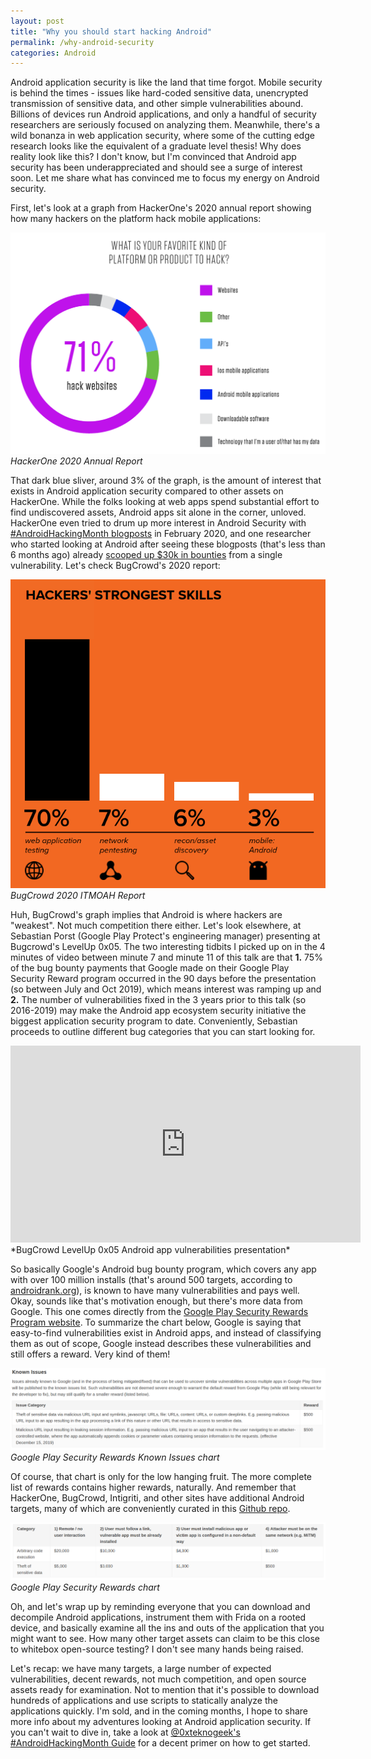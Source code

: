 ```yaml
---
layout: post
title: "Why you should start hacking Android"
permalink: /why-android-security
categories: Android
---
```


Android application security is like the land that time forgot. Mobile security is behind the times - issues like hard-coded sensitive data, unencrypted transmission of sensitive data, and other simple vulnerabilities abound. Billions of devices run Android applications, and only a handful of security researchers are seriously focused on analyzing them. Meanwhile, there's a wild bonanza in web application security, where some of the cutting edge research looks like the equivalent of a graduate level thesis! Why does reality look like this? I don't know, but I'm convinced that Android app security has been underappreciated and should see a surge of interest soon. Let me share what has convinced me to focus my energy on Android security.

First, let's look at a graph from HackerOne's 2020 annual report showing how many hackers on the platform hack mobile applications:

![HackerOne 2020 Report Graph](/public/2020-08-31-HackerOne-Annual-Report-2020-Graph.png)
*HackerOne 2020 Annual Report*

That dark blue sliver, around 3% of the graph, is the amount of interest that exists in Android application security compared to other assets on HackerOne. While the folks looking at web apps spend substantial effort to find undiscovered assets, Android apps sit alone in the corner, unloved. HackerOne even tried to drum up more interest in Android Security with [#AndroidHackingMonth blogposts](https://www.hackerone.com/blog/AndroidHackingMonth) in February 2020, and one researcher who started looking at Android after seeing these blogposts (that's less than 6 months ago) already [scooped up $30k in bounties](https://abss.me/posts/fcm-takeover/) from a single vulnerability. Let's check BugCrowd's 2020 report:

![BugCrowd 2020 Report Graph](/public/2020-08-31-BugCrowd-Annual-Report-2020-Graph.png)
*BugCrowd 2020 ITMOAH Report*

Huh, BugCrowd's graph implies that Android is where hackers are "weakest". Not much competition there either. Let's look elsewhere, at Sebastian Porst (Google Play Protect's engineering manager) presenting at Bugcrowd's LevelUp 0x05. The two interesting tidbits I picked up on in the 4 minutes of video between minute 7 and minute 11 of this talk are that **1.** 75% of the bug bounty payments that Google made on their Google Play Security Reward program occurred in the 90 days before the presentation (so between July and Oct 2019), which means interest was ramping up and **2.** The number of vulnerabilities fixed in the 3 years prior to this talk (so 2016-2019) may make the Android app ecosystem security initiative the biggest application security program to date. Conveniently, Sebastian proceeds to outline different bug categories that you can start looking for.

<iframe width="560" height="315" src="https://www.youtube-nocookie.com/embed/51S8PeuzlmI?start=420" frameborder="0" allow="accelerometer; autoplay; encrypted-media; gyroscope; picture-in-picture" allowfullscreen></iframe>
*BugCrowd LevelUp 0x05 Android app vulnerabilities presentation*

So basically Google's Android bug bounty program, which covers any app with over 100 million installs (that's around 500 targets, according to [androidrank.org](https://www.androidrank.org/android-most-popular-google-play-apps?category=all&sort=4&price=all)), is known to have many vulnerabilities and pays well. Okay, sounds like that's motivation enough, but there's more data from Google. This one comes directly from the [Google Play Security Rewards Program website](https://www.google.com/about/appsecurity/play-rewards/). To summarize the chart below, Google is saying that easy-to-find vulnerabilities exist in Android apps, and instead of classifying them as out of scope, Google instead describes these vulnerabilities and still offers a reward. Very kind of them!

![Google Play Security Rewards Known Issues chart](/public/2020-08-31-GooglePlaySecurityRewards.png)
*Google Play Security Rewards Known Issues chart*

Of course, that chart is only for the low hanging fruit. The more complete list of rewards contains higher rewards, naturally. And remember that HackerOne, BugCrowd, Intigriti, and other sites have additional Android targets, many of which are conveniently curated in this [Github repo](https://github.com/arkadiyt/bounty-targets-data).

![Google Play Security Rewards full chart](/public/2020-08-31-GooglePlaySecurityRewardsFull.png)
*Google Play Security Rewards chart*

Oh, and let's wrap up by reminding everyone that you can download and decompile Android applications, instrument them with Frida on a rooted device, and basically examine all the ins and outs of the application that you might want to see. How many other target assets can claim to be this close to whitebox open-source testing? I don't see many hands being raised.

Let's recap: we have many targets, a large number of expected vulnerabilities, decent rewards, not much competition, and open source assets ready for examination. Not to mention that it's possible to download hundreds of applications and use scripts to statically analyze the applications quickly. I'm sold, and in the coming months, I hope to share more info about my adventures looking at Android application security. If you can't wait to dive in, take a look at [@0xteknogeek's](https://twitter.com/0xteknogeek) [#AndroidHackingMonth Guide](https://www.hackerone.com/blog/androidhackingmonth-intro-to-android-hacking) for a decent primer on how to get started.
